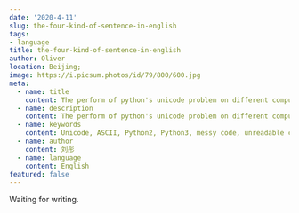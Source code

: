 ```yaml
---
date: '2020-4-11'
slug: the-four-kind-of-sentence-in-english
tags:
- language
title: the-four-kind-of-sentence-in-english
author: Oliver
location: Beijing;
image: https://i.picsum.photos/id/79/800/600.jpg
meta:
  - name: title
    content: The perform of python's unicode problem on different computer
  - name: description
    content: The perform of python's unicode problem on different computer
  - name: keywords
    content: Unicode, ASCII, Python2, Python3, messy code, unreadable code.
  - name: author
    content: 刘彤
  - name: language
    content: English
featured: false
---
```


Waiting for writing.

